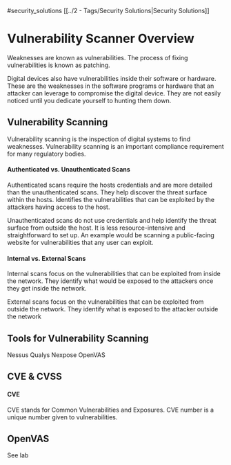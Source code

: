 #security_solutions
[[../2 - Tags/Security Solutions|Security Solutions]]


# Vulnerability Scanner Overview


Weaknesses are known as vulnerabilities. The process of fixing vulnerabilities is known as patching. 

Digital devices also have vulnerabilities inside their software or hardware. These are the weaknesses in the software programs or hardware that an attacker can leverage to compromise the digital device. They are not easily noticed until you dedicate yourself to hunting them down. 

## Vulnerability Scanning

Vulnerability scanning is the inspection of digital systems to find weaknesses. Vulnerability scanning is an important compliance requirement for many regulatory bodies. 

#### Authenticated vs. Unauthenticated Scans

Authenticated scans require the hosts credentials and are more detailed than the unauthenticated scans. They help discover the threat surface within the hosts. Identifies the vulnerabilities that can be exploited by the attackers having access to the host.

Unauthenticated scans do not use credentials and help identify the threat surface from outside the host.  It is less resource-intensive and straightforward to set up. An example would be scanning a public-facing website for vulnerabilities that any user can exploit.

#### Internal vs. External Scans

Internal scans focus on the vulnerabilities that can be exploited from inside the network. They identify what would be exposed to the attackers once they get inside the network. 

External scans focus on the vulnerabilities that can be exploited from outside the network. They identify what is exposed to the attacker outside the network

## Tools for Vulnerability Scanning

Nessus
Qualys
Nexpose
OpenVAS

## CVE & CVSS

#### CVE

CVE stands for Common Vulnerabilities and Exposures.  CVE number is a unique number given to vulnerabilities.

## OpenVAS

See lab
